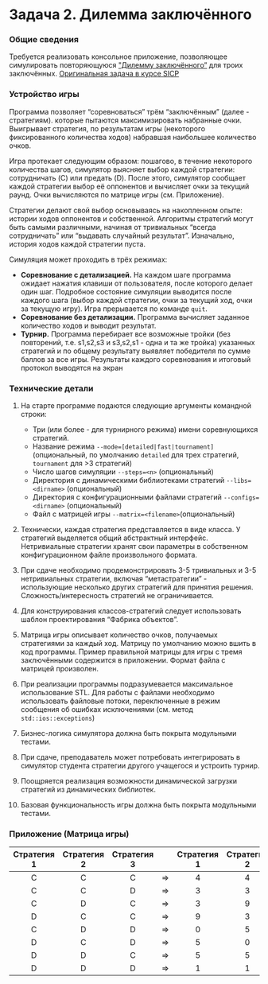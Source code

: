 # Задача 2. Дилемма заключённого

### Общие сведения
Требуется реализовать консольное приложение, позволяющее симулировать повторяющуюся ["Дилемму заключённого”](http://en.wikipedia.org/wiki/Prisoner's_dilemma) для троих заключённых. [Оригинальная задача в курсе SICP](https://github.com/yangchenyun/learning-sicp/blob/master/practices/assignments/06.prisoner-s-dilemma/ps4prs.pdf )

### Устройство игры
Программа позволяет “соревноваться”  трём “заключённым” (далее - стратегиям). которые пытаются максимизировать набранные очки. Выигрывает стратегия, по результатам игры (некоторого фиксированного количества ходов) набравшая наибольшее количество очков.

Игра протекает следующим образом: пошагово, в течение некоторого количества шагов, симулятор выясняет выбор каждой стратегии: сотрудничать (C) или предать (D). После этого, симулятор сообщает каждой стратегии выбор её оппонентов и вычисляет очки за текущий раунд. Очки вычисляются по матрице игры (см. Приложение).

Стратегии делают свой выбор основываясь на накопленном опыте: истории ходов оппонентов и собственной. Алгоритмы стратегий могут быть самыми различными, начиная от тривиальных “всегда сотрудничать” или “выдавать случайный результат”. Изначально, история ходов каждой стратегии пуста.

Симуляция может проходить в трёх режимах:
+ <b>Соревнование с детализацией.</b> На каждом шаге программа ожидает нажатия клавиши от пользователя, после которого делает один шаг. Подробное состояние симуляции выводится после каждого шага (выбор каждой стратегии, очки за текущий ход, очки за текущую игру).
Игра прерывается по команде `quit`.
+ <b>Соревнование без детализации.</b> Программа вычисляет заданное количество ходов и выводит результат.
+ <b>Турнир.</b> Программа перебирает все возможные тройки (без повторений, т.е. s1,s2,s3 и s3,s2,s1 - одна и та же тройка) указанных стратегий и по общему результату выявляет победителя по сумме баллов за все игры. Результаты каждого соревнования и итоговый протокол выводятся на экран 

### Технические детали
1. На старте программе подаются следующие аргументы командной строки:
   + Три (или более - для турнирного режима) имени соревнующихся стратегий.
   + Название режима `--mode=[detailed|fast|tournament]` (опциональный, по умолчанию `detailed` для трех стратегий, `tournament` для >3 стратегий)
   + Число шагов симуляции `--steps=<n>` (опциональный)
   + Директория с динамическими библиотеками стратегий `--libs=<dirname>` (опциональный)
   + Директория с конфигурационными файлами стратегий `--configs=<dirname>` (опциональный)
   + Файл с матрицей игры `--matrix=<filename>`(опциональный)

1. Технически, каждая стратегия представляется в виде класса. У стратегий выделяется общий абстрактный интерфейс. Нетривиальные стратегии хранят свои параметры в собственном конфигурационном файле произвольного формата. 

1. При сдаче необходимо продемонстрировать 3-5 тривиальных и 3-5 нетривиальных стратегии, включая “метастратегии” - использующие несколько других стратегий для принятия решения. Сложность/интересность стратегий не ограничивается.

1. Для конструирования классов-стратегий следует использовать шаблон проектирования “Фабрика объектов”.

1. Матрица игры описывает количество очков, получаемых стратегиями за каждый ход. Матрицу по умолчанию можно вшить в код программы. Пример правильной матрицы для игры с тремя заключёнными содержится в приложении. Формат файла с матрицей произволен.

1. При реализации программы подразумевается максимальное использование STL. Для работы с файлами необходимо использовать файловые потоки, переключенные в режим сообщения об ошибках исключениями (см. метод `std::ios::exceptions`)

1. Бизнес-логика симулятора должна быть покрыта модульными тестами.

1. При сдаче, преподаватель может потребовать интегрировать в симулятор студента стратегии другого учащегося и устроить турнир. 

1. Поощряется реализация возможности динамической загрузки стратегий из динамических библиотек.

1. Базовая функциональность игры должна быть покрыта модульными тестами.

### Приложение (Матрица игры)


|Стратегия 1|Стратегия 2|Стратегия 3|     |Стратегия 1|Стратегия 2|Стратегия 3|
|   :---:   |   :---:   |   :---:   |:---:|   :---:   |   :---:   |   :---:   |
|     C     |     C     |     C     |  ⇒  |     4     |     4     |     4     |
|     C     |     C     |     D     |  ⇒  |     3     |     3     |     9     |
|     C     |     D     |     C     |  ⇒  |     3     |     9     |     3     |
|     D     |     C     |     C     |  ⇒  |     9     |     3     |     3     |
|     C     |     D     |     D     |  ⇒  |     0     |     5     |     5     |
|     D     |     C     |     D     |  ⇒  |     5     |     0     |     5     |
|     D     |     D     |     C     |  ⇒  |     5     |     5     |     0     |
|     D     |     D     |     D     |  ⇒  |     1     |     1     |     1     |
